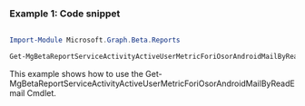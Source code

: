 ### Example 1: Code snippet

```powershell

Import-Module Microsoft.Graph.Beta.Reports

Get-MgBetaReportServiceActivityActiveUserMetricForiOsorAndroidMailByReadEmail

```
This example shows how to use the Get-MgBetaReportServiceActivityActiveUserMetricForiOsorAndroidMailByReadEmail Cmdlet.

